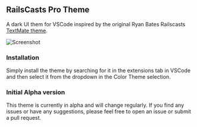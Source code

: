 ## RailsCasts Pro Theme

A dark UI them for VSCode inspired by the original Ryan Bates Railscasts [TextMate theme](https://github.com/ryanb/textmate-themes).

![Screenshot](https://raw.githubusercontent.com/jpo/vscode-railscasts-theme/master/screenshot.png)

### Installation

Simply install the theme by searching for it in the extensions tab in VSCode and then select it from the dropdown in the Color Theme selection.

### Initial Alpha version

This theme is currently in alpha and will change regularly. If you find any issues or have any suggestions, please feel free to open an issue or submit a pull request.
